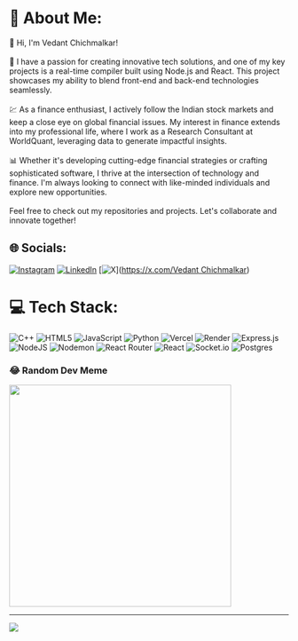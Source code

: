 # 💫 About Me:
👋 Hi, I'm Vedant Chichmalkar!<br><br>🔧 I have a passion for creating innovative tech solutions, and one of my key projects is a real-time compiler built using Node.js and React. This project showcases my ability to blend front-end and back-end technologies seamlessly.<br><br>💹 As a finance enthusiast, I actively follow the Indian stock markets and keep a close eye on global financial issues. My interest in finance extends into my professional life, where I work as a Research Consultant at WorldQuant, leveraging data to generate impactful insights.<br><br>📊 Whether it's developing cutting-edge financial strategies or crafting sophisticated software, I thrive at the intersection of technology and finance. I'm always looking to connect with like-minded individuals and explore new opportunities.<br><br>Feel free to check out my repositories and projects. Let's collaborate and innovate together!


## 🌐 Socials:
[![Instagram](https://img.shields.io/badge/Instagram-%23E4405F.svg?logo=Instagram&logoColor=white)](https://instagram.com/vedant._47) [![LinkedIn](https://img.shields.io/badge/LinkedIn-%230077B5.svg?logo=linkedin&logoColor=white)]([https://linkedin.com/in/VedantChichmalkar](https://www.linkedin.com/in/vedant-chichmalkar-b7a611258/)) [![X](https://img.shields.io/badge/X-black.svg?logo=X&logoColor=white)]([https://x.com/Vedant Chichmalkar](https://x.com/VcPro47)) 

# 💻 Tech Stack:
![C++](https://img.shields.io/badge/c++-%2300599C.svg?style=for-the-badge&logo=c%2B%2B&logoColor=white) ![HTML5](https://img.shields.io/badge/html5-%23E34F26.svg?style=for-the-badge&logo=html5&logoColor=white) ![JavaScript](https://img.shields.io/badge/javascript-%23323330.svg?style=for-the-badge&logo=javascript&logoColor=%23F7DF1E) ![Python](https://img.shields.io/badge/python-3670A0?style=for-the-badge&logo=python&logoColor=ffdd54) ![Vercel](https://img.shields.io/badge/vercel-%23000000.svg?style=for-the-badge&logo=vercel&logoColor=white) ![Render](https://img.shields.io/badge/Render-%46E3B7.svg?style=for-the-badge&logo=render&logoColor=white) ![Express.js](https://img.shields.io/badge/express.js-%23404d59.svg?style=for-the-badge&logo=express&logoColor=%2361DAFB) ![NodeJS](https://img.shields.io/badge/node.js-6DA55F?style=for-the-badge&logo=node.js&logoColor=white) ![Nodemon](https://img.shields.io/badge/NODEMON-%23323330.svg?style=for-the-badge&logo=nodemon&logoColor=%BBDEAD) ![React Router](https://img.shields.io/badge/React_Router-CA4245?style=for-the-badge&logo=react-router&logoColor=white) ![React](https://img.shields.io/badge/react-%2320232a.svg?style=for-the-badge&logo=react&logoColor=%2361DAFB) ![Socket.io](https://img.shields.io/badge/Socket.io-black?style=for-the-badge&logo=socket.io&badgeColor=010101) ![Postgres](https://img.shields.io/badge/postgres-%23316192.svg?style=for-the-badge&logo=postgresql&logoColor=white)

### 😂 Random Dev Meme
<img src='https://memer-new.vercel.app/' style="height: 400px;"/>

---
[![](https://visitcount.itsvg.in/api?id=VedantChichmalkar&icon=0&color=0)](https://visitcount.itsvg.in)
